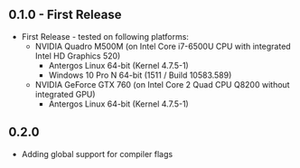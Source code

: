 ## 0.1.0 - First Release
*   First Release - tested on following platforms:
    *   NVIDIA Quadro M500M (on Intel Core i7-6500U CPU with integrated Intel
        HD Graphics 520)
        *   Antergos Linux 64-bit (Kernel 4.7.5-1)
        *   Windows 10 Pro N 64-bit (1511 / Build 10583.589)
    *   NVIDIA GeForce GTX 760 (on Intel Core 2 Quad CPU Q8200 without
        integrated GPU)
        *   Antergos Linux 64-bit (Kernel 4.7.5-1)

## 0.2.0
*   Adding global support for compiler flags
